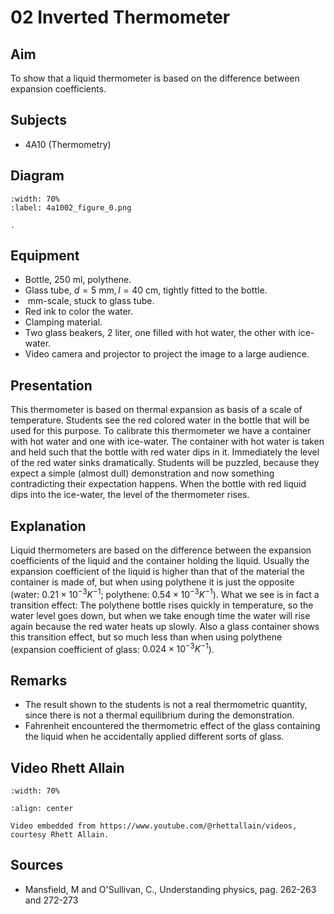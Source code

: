 # 02 Inverted Thermometer 
  
## Aim   
 To show that a liquid thermometer is based on the difference between expansion coefficients.    
  
## Subjects   
* 4A10 (Thermometry)   

## Diagram
   
```{figure} figures/figure_0.png  
:width: 70%  
:label: 4a1002_figure_0.png  

. 
```

## Equipment
 *  Bottle, $250\mathrm{~ml}$, polythene. 
 *  Glass tube, $d=5\mathrm{~mm}, l=40\mathrm{~cm}$, tightly fitted to the bottle. 
 *  $\mathrm{~mm}$-scale, stuck to glass tube. 
 *  Red ink to color the water. 
 *  Clamping material. 
 *  Two glass beakers, 2 liter, one filled with hot water, the other with ice-water. 
 *  Video camera and projector to project the image to a large audience.
      
  
## Presentation   
 This thermometer is based on thermal expansion as basis of a scale of temperature. Students see the red colored water in the bottle that will be used for this purpose. To calibrate this thermometer we have a container with hot water and one with ice-water. The container with hot water is taken and held such that the bottle with red water dips in it. Immediately the level of the red water sinks dramatically. Students will be puzzled, because they expect a simple (almost dull) demonstration and now something contradicting their expectation happens. When the bottle with red liquid dips into the ice-water, the level of the thermometer rises.    
  
## Explanation   
 Liquid thermometers are based on the difference between the expansion coefficients of the liquid and the container holding the liquid. Usually the expansion coefficient of the liquid is higher than that of the material the container is made of, but when using polythene it is just the opposite (water: $0.21\times 10^{-3}K^{-1}$; polythene: $0.54\times 10^{-3}K^{-1}$). What we see is in fact a transition effect: The polythene bottle rises quickly in temperature, so the water level goes down, but when we take enough time the water will rise again because the red water heats up slowly. Also a glass container shows this transition effect, but so much less than when using polythene (expansion coefficient of glass: $0.024\times 10^{-3}K^{-1}$).    
  
## Remarks
 *  The result shown to the students is not a real thermometric quantity, since there is not a thermal equilibrium during the demonstration. 
 *  Fahrenheit encountered the thermometric effect of the glass containing the liquid when he accidentally applied different sorts of glass.

## Video Rhett Allain

```{iframe} https://www.youtube.com/watch?v=suJrnW3AP90&t=14s
:width: 70%

:align: center

Video embedded from https://www.youtube.com/@rhettallain/videos, courtesy Rhett Allain.
```

## Sources
 *  Mansfield, M and O'Sullivan, C., Understanding physics, pag. 262-263 and 272-273
  
